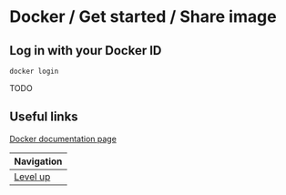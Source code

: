 # Docker / Get started / Share image #

## Log in with your Docker ID ##

    docker login

TODO

## Useful links ##

[Docker documentation page](https://docs.docker.com/get-started/part2/#share-your-image)

| Navigation               |
| ------------------------ |
| [Level up](../README.md) |
